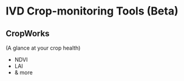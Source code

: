 # IVD Crop-monitoring Tools (Beta)

## CropWorks
(A glance at your crop health) 
 
- NDVI
- LAI
- & more

